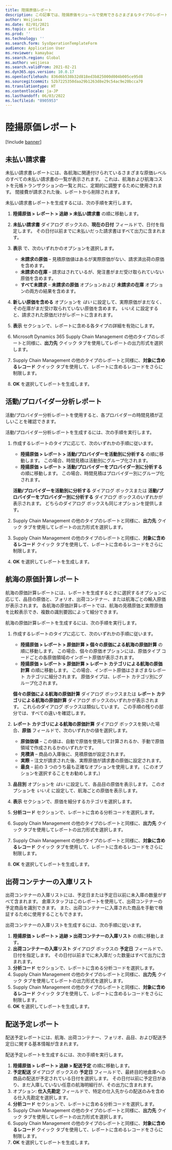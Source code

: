 ```yaml
---
title: 陸揚原価レポート
description: この記事では、陸揚原価モジュールで使用できるさまざまなタイプのレポートを検索して使用する方法について説明します。
author: Weijiesa
ms.date: 02/01/2021
ms.topic: article
ms.prod: ''
ms.technology: ''
ms.search.form: SysOperationTemplateForm
audience: Application User
ms.reviewer: kamaybac
ms.search.region: Global
ms.author: weijiesa
ms.search.validFrom: 2021-02-21
ms.dyn365.ops.version: 10.0.17
ms.openlocfilehash: 836d6b538b32d818ed3b825000d004b005ce95d8
ms.sourcegitcommit: 52b7225350daa29b1263d8e29c54ac9e20bcca70
ms.translationtype: HT
ms.contentlocale: ja-JP
ms.lasthandoff: 06/03/2022
ms.locfileid: "8905953"
---
```

# <a name="landed-cost-reports"></a>陸揚原価レポート

[!include [banner](../../includes/banner.md)]

## <a name="outstanding-invoices"></a>未払い請求書

未払い請求書レポートには、各航海に関連付けられているさまざまな原価レベルのすべての未払い請求書の一覧が表示されます。 これは、航海および航海コストを元帳トランザクションの一覧と共に、定期的に調整するために使用されます。 間接費が請求された後、レポートから削除されます。

未払い請求書レポートを生成するには、次の手順を実行します。

1. **陸揚原価 \> レポート \> 追跡 \> 未払い請求書** の順に移動します。
1. **未払い請求書** ダイアログ ボックスの、**現在の日付** フィールドで、日付を指定します。 その日付以前までに未払いだった請求書はすべて出力に含まれます。
1. **表示** で、次のいずれかのオプションを選択します。

    - **未請求の原価** – 見積原価値はあるが実際原価がない、請求済出荷の原価を含めます。
    - **未請求の在庫** – 請求はされているが、発注書がまだ受け取られていない原価を含めます。
    - **すべて未請求** – **未請求の原価** オプションおよび **未請求の在庫** オプションの両方の結果を含めます。

1. **新しい原価を含める** オプションを *はい* に設定して、実際原価がまだなく、その在庫がまだ受け取られていない原価を含めます。 *いいえ* に設定すると、請求された原価だけがレポートに含まれます。
1. **表示** セクションで、レポートに含める各タイプの詳細を有効にします。
1. Microsoft Dynamics 365 Supply Chain Management の他のタイプのレポートと同様に、**出力先** クイック タブを使用してレポートの出力形式を選択します。
1. Supply Chain Management の他のタイプのレポートと同様に、**対象に含めるレコード** クイック タブを使用して、レポートに含めるレコードをさらに制限します。
1. **OK** を選択してレポートを生成します。

## <a name="activityprovider-analysis-reports"></a>活動/プロバイダー分析レポート

活動/プロバイダー分析レポートを使用すると、各プロバイダーの時間見積が正しいことを確認できます。

活動/プロバイダー分析レポートを生成するには、次の手順を実行します。

1. 作成するレポートのタイプに応じて、次のいずれかの手順に従います。

    - **陸揚原価 \> レポート \> 活動/プロバイダーを活動別に分析する** の順に移動します。 この場合、時間見積は活動別にグループ化されます。
    - **陸揚原価 \> レポート \> 活動/プロバイダーをプロバイダー別に分析する** の順に移動します。 この場合、時間見積はプロバイダー別にグループ化されます。

    **活動/プロバイダーを活動別に分析する** ダイアログ ボックスまたは **活動/プロバイダーをプロバイダー別に分析する** ダイアログ ボックスのいずれかが表示されます。 どちらのダイアログ ボックスも同じオプションを提供します。

1. Supply Chain Management の他のタイプのレポートと同様に、**出力先** クイック タブを使用してレポートの出力形式を選択します。
1. Supply Chain Management の他のタイプのレポートと同様に、**対象に含めるレコード** クイック タブを使用して、レポートに含めるレコードをさらに制限します。
1. **OK** を選択してレポートを生成します。

## <a name="voyage-costing-reports"></a>航海の原価計算レポート

航海の原価計算レポートには、レポートを生成するときに選択するオプションに応じて、品目の原価と、フォリオ、出荷コンテナー、または航海ごとの輸入原価が表示されます。 各航海の原価計算レポートでは、航海の見積原価と実際原価を比較表示でき、複数の識別要因によって細分できます。

航海の原価計算レポートを生成するには、次の手順を実行します。

1. 作成するレポートのタイプに応じて、次のいずれかの手順に従います。

    - **陸揚原価 \> レポート \> 原価計算 \> 個々の原価による航海の原価計算** の順に移動します。 この場合、個々の原価オプションには、原価タイプ コードごとの各原価領域のインポート原価が表示されます。
    - **陸揚原価 \> レポート \> 原価計算 \> レポート カテゴリによる航海の原価計算** の順に移動します。 この場合、インポート原価はさまざまなレポート カテゴリに細分されます。 原価タイプは、レポート カテゴリ別にグループ化されます。

    **個々の原価による航海の原価計算** ダイアログ ボックスまたは **レポート カテゴリによる航海の原価計算** ダイアログ ボックスのいずれかが表示されます。 これらのダイアログ ボックスは類似しています。 この手順の残りの部分では、すべての違いを確認します。

1. **レポート カテゴリによる航海の原価計算** ダイアログ ボックスを開いた場合、**原価** フィールドで、次のいずれかの値を選択します。

    - **原価価値** – この値は、自動で原価を使用して計算されるか、手動で原価領域で作成されるかのいずれかです。
    - **見積済** – 商品の入庫後に、見積原価が設定されます。
    - **実際** – 注文が請求された後、実際原価が請求書の原価に設定されます。
    - **最良** – 前の 3 つのうち最も正確なオプションを使用します。 (このオプションを選択することをお勧めします。)

1. **品目別** オプションを *はい* に設定して、各品目の原価を表示します。 このオプションを *いいえ* に設定して、航海ごとの原価を表示します。
1. **表示** セクションで、原価を細分するカテゴリを選択します。
1. **分析コード** セクションで、レポートに含める分析コードを選択します。
1. Supply Chain Management の他のタイプのレポートと同様に、**出力先** クイック タブを使用してレポートの出力形式を選択します。
1. Supply Chain Management の他のタイプのレポートと同様に、**対象に含めるレコード** クイック タブを使用して、レポートに含めるレコードをさらに制限します。
1. **OK** を選択してレポートを生成します。

## <a name="shipping-container-receipts-list"></a>出荷コンテナーの入庫リスト

出荷コンテナーの入庫リストには、予定日または予定日以前に未入庫の数量がすべて含まれます。 倉庫スタッフはこのレポートを使用して、出荷コンテナーの予定商品を識別できます。 また、出荷コンテナーに入庫された商品を手動で検証するために使用することもできます。

出荷コンテナーの入庫リストを生成するには、次の手順に従います。

1. **陸揚原価 \> レポート \> 追跡 \> 出荷コンテナーの入庫リスト** の順に移動します。
1. **出荷コンテナーの入庫リスト** ダイアログ ボックスの **予定日** フィールドで、日付を指定します。 その日付以前までに未入庫だった数量はすべて出力に含まれます。
1. **分析コード** セクションで、レポートに含める分析コードを選択します。
1. Supply Chain Management の他のタイプのレポートと同様に、**出力先** クイック タブを使用してレポートの出力形式を選択します。
1. Supply Chain Management の他のタイプのレポートと同様に、**対象に含めるレコード** クイック タブを使用して、レポートに含めるレコードをさらに制限します。
1. **OK** を選択してレポートを生成します。

## <a name="expected-delivery-report"></a>配送予定レポート

配送予定レポートには、航海、出荷コンテナー、フォリオ、品目、および配送予定日に関する基本情報が含まれます。

配送予定レポートを生成するには、次の手順を実行します。

1. **陸揚原価 \> レポート \> 追跡 \> 配送予定** の順に移動します。
1. **予定配送** ダイアログ ボックスの **予定日** フィールドで、最終目的地倉庫への商品の配送が予定されている日付を選択します。 その日付以前に予定日があり、まだ入庫していない任意の航海明細行が、その出力に含まれます。
1. オプション: **仕入先勘定** フィールドで、特定の仕入先からの配送のみを含める仕入先勘定を選択します。
1. **分析コード** セクションで、レポートに含める分析コードを選択します。
1. Supply Chain Management の他のタイプのレポートと同様に、**出力先** クイック タブを使用してレポートの出力形式を選択します。
1. Supply Chain Management の他のタイプのレポートと同様に、**対象に含めるレコード** クイック タブを使用して、レポートに含めるレコードをさらに制限します。
1. **OK** を選択してレポートを生成します。
